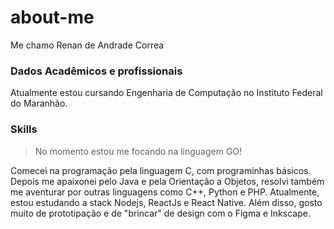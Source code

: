 # about-me
Me chamo Renan de Andrade Correa
### Dados Acadêmicos e profissionais
Atualmente estou cursando Engenharia de Computação no Instituto Federal do Maranhão.

### Skills
> No momento estou me focando na linguagem GO!

  Comecei na programação pela linguagem C, com programinhas básicos. Depois me apaixonei pelo Java e pela Orientação a Objetos, resolvi também me aventurar por outras linguagens como C++, Python e PHP.
  Atualmente, estou estudando a stack Nodejs, ReactJs e React Native.
  Além disso, gosto muito de prototipação e de "brincar" de design com o Figma e Inkscape.

